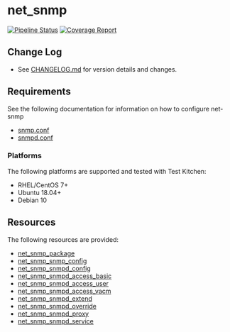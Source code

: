 # net_snmp

[![Pipeline Status](https://gitlab.bmhughes.co.uk/bmhughes-net-chef/cookbooks/net_snmp/badges/master/pipeline.svg)](https://gitlab.bmhughes.co.uk/bmhughes-net-chef/cookbooks/net_snmp/-/commits/master) [![Coverage Report](https://gitlab.bmhughes.co.uk/bmhughes-net-chef/cookbooks/net_snmp/badges/master/coverage.svg)](https://gitlab.bmhughes.co.uk/bmhughes-net-chef/cookbooks/net_snmp/-/commits/master)

## Change Log

- See [CHANGELOG.md](/CHANGELOG.md) for version details and changes.

## Requirements

See the following documentation for information on how to configure net-snmp

- [snmp.conf](http://www.net-snmp.org/docs/man/snmp.conf.html)
- [snmpd.conf](http://www.net-snmp.org/docs/man/snmpd.conf.html)

### Platforms

The following platforms are supported and tested with Test Kitchen:

- RHEL/CentOS 7+
- Ubuntu 18.04+
- Debian 10

## Resources

The following resources are provided:

- [net_snmp_package](documentation/net_snmp_package.md)
- [net_snmp_snmp_config](documentation/net_snmp_snmp_config.md)
- [net_snmp_snmpd_config](documentation/net_snmp_snmpd_config.md)
- [net_snmp_snmpd_access_basic](documentation/net_snmp_snmpd_access_basic.md)
- [net_snmp_snmpd_access_user](documentation/net_snmp_snmpd_access_user.md)
- [net_snmp_snmpd_access_vacm](documentation/net_snmp_snmpd_access_vacm.md)
- [net_snmp_snmpd_extend](documentation/net_snmp_snmpd_extend.md)
- [net_snmp_snmpd_override](documentation/net_snmp_snmpd_override.md)
- [net_snmp_snmpd_proxy](documentation/net_snmp_snmpd_proxy.md)
- [net_snmp_snmpd_service](documentation/net_snmp_snmpd_service.md)
